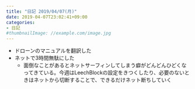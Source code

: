 ```yaml
---
title: "日記 2019/04/07(月)"
date: 2019-04-07T23:02:41+09:00
categories:
- 日記
#thumbnailImage: //example.com/image.jpg
---
```


- ドローンのマニュアルを翻訳した
- ネットで3時間無駄にした
    - 面倒なことがあるとネットサーフィンしてしまう癖がどんどんひどくなってきている。今週はLeechBlockの設定をきつくしたり、必要のないときはネットから切断することで、できるだけネット断ちしていく

<!--more-->
